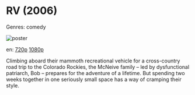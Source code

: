 # RV (2006)

Genres: comedy

![poster](http://image.tmdb.org/t/p/w500/eqV0JjfwcEJuK3JPZ2rsNvS1p30.jpg)

en:
  [720p](magnet:?xt=urn:btih:3442DACB449D51D60E7572BCDCABCEC1D583228B&tr=udp://glotorrents.pw:6969/announce&tr=udp://tracker.opentrackr.org:1337/announce&tr=udp://torrent.gresille.org:80/announce&tr=udp://tracker.openbittorrent.com:80&tr=udp://tracker.coppersurfer.tk:6969&tr=udp://tracker.leechers-paradise.org:6969&tr=udp://p4p.arenabg.ch:1337&tr=udp://tracker.internetwarriors.net:1337)
  [1080p](magnet:?xt=urn:btih:1775AD1C8D347D93A79453BF4C72800CCE052854&tr=udp://glotorrents.pw:6969/announce&tr=udp://tracker.opentrackr.org:1337/announce&tr=udp://torrent.gresille.org:80/announce&tr=udp://tracker.openbittorrent.com:80&tr=udp://tracker.coppersurfer.tk:6969&tr=udp://tracker.leechers-paradise.org:6969&tr=udp://p4p.arenabg.ch:1337&tr=udp://tracker.internetwarriors.net:1337)
  


Climbing aboard their mammoth recreational vehicle for a cross-country road trip to the Colorado Rockies, the McNeive family – led by dysfunctional patriarch, Bob – prepares for the adventure of a lifetime. But spending two weeks together in one seriously small space has a way of cramping their style.